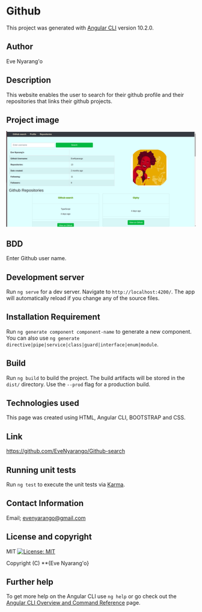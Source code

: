 # Github

This project was generated with [Angular CLI](https://github.com/angular/angular-cli) version 10.2.0.

## Author
Eve Nyarang'o

## Description
This website enables the user to search for their github profile and their repositories that links their github projects.

## Project image
![Eve](src/assets/Ghscreenshot.png)

## BDD
Enter Github user name.

## Development server

Run `ng serve` for a dev server. Navigate to `http://localhost:4200/`. The app will automatically reload if you change any of the source files.

## Installation Requirement

Run `ng generate component component-name` to generate a new component. You can also use `ng generate directive|pipe|service|class|guard|interface|enum|module`.

## Build

Run `ng build` to build the project. The build artifacts will be stored in the `dist/` directory. Use the `--prod` flag for a production build.

## Technologies used
This page was created using HTML, Angular CLI, BOOTSTRAP and CSS.

## Link
https://github.com/EveNyarango/Github-search

## Running unit tests

Run `ng test` to execute the unit tests via [Karma](https://karma-runner.github.io).

## Contact Information
 Email; evenyarango@gmail.com

 ## License and copyright
 MIT [![License: MIT](https://img.shields.io/badge/License-MIT-yellow.svg)](https://opensource.org/licenses/MIT)

Copyright (C) **{Eve Nyarang'o}


## Further help

To get more help on the Angular CLI use `ng help` or go check out the [Angular CLI Overview and Command Reference](https://angular.io/cli) page.
